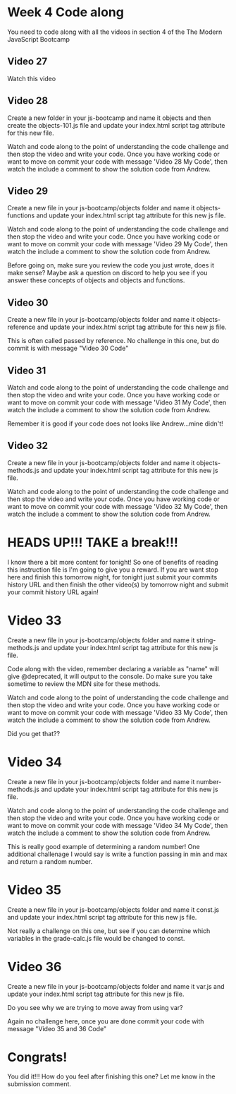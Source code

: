 # Week 4 Code along
You need to code along with all the videos in section 4 of the The Modern JavaScript Bootcamp

## Video 27
Watch this video

## Video 28
Create a new folder in your js-bootcamp and name it objects and then create the objects-101.js file and update your index.html script tag attribute for this new file.

Watch and code along to the point of understanding the code challenge and then stop the video and write your code.  Once you have working code or want to move on commit your code with message 'Video 28 My Code', then watch the include a comment to show the solution code from Andrew.

## Video 29
Create a new file in your js-bootcamp/objects folder and name it objects-functions and update your index.html script tag attribute for this new js file.

Watch and code along to the point of understanding the code challenge and then stop the video and write your code.  Once you have working code or want to move on commit your code with message 'Video 29 My Code', then watch the include a comment to show the solution code from Andrew.

Before going on, make sure you review the code you just wrote, does it make sense?  Maybe ask a question on discord to help you see if you answer these concepts of objects and objects and functions. 

## Video 30
Create a new file in your js-bootcamp/objects folder and name it objects-reference and update your index.html script tag attribute for this new js file.

This is often called passed by reference.  No challenge in this one, but do commit is with message "Video 30 Code"

## Video 31
Watch and code along to the point of understanding the code challenge and then stop the video and write your code.  Once you have working code or want to move on commit your code with message 'Video 31 My Code', then watch the include a comment to show the solution code from Andrew.

Remember it is good if your code does not looks like Andrew...mine didn't!  

## Video 32

Create a new file in your js-bootcamp/objects folder and name it objects-methods.js and update your index.html script tag attribute for this new js file.

Watch and code along to the point of understanding the code challenge and then stop the video and write your code.  Once you have working code or want to move on commit your code with message 'Video 32 My Code', then watch the include a comment to show the solution code from Andrew.

# HEADS UP!!!  TAKE a break!!!  
I know there a bit more content for tonight!  So one of benefits of reading this instruction file is I'm going to give you a reward.  If you are want stop here and finish this tomorrow night, for tonight just submit your commits history URL and then finish the other video(s) by tomorrow night and submit your commit history URL again! 

# Video 33
Create a new file in your js-bootcamp/objects folder and name it string-methods.js and update your index.html script tag attribute for this new js file.

Code along with the video, remember declaring a variable as "name" will give @deprecated, it will output to the console. Do make sure you take sometime to review the MDN site for these methods. 

Watch and code along to the point of understanding the code challenge and then stop the video and write your code.  Once you have working code or want to move on commit your code with message 'Video 33 My Code', then watch the include a comment to show the solution code from Andrew.

Did you get that??

# Video 34
Create a new file in your js-bootcamp/objects folder and name it number-methods.js and update your index.html script tag attribute for this new js file.

Watch and code along to the point of understanding the code challenge and then stop the video and write your code.  Once you have working code or want to move on commit your code with message 'Video 34 My Code', then watch the include a comment to show the solution code from Andrew.

This is really good example of determining a random number! One additional challenage I would say is write a function passing in min and max and return a random number.  

# Video 35

Create a new file in your js-bootcamp/objects folder and name it const.js and update your index.html script tag attribute for this new js file.

Not really a challenge on this one, but see if you can determine which variables in the grade-calc.js file would be changed to const. 

# Video 36

Create a new file in your js-bootcamp/objects folder and name it var.js and update your index.html script tag attribute for this new js file.

Do you see why we are trying to move away from using var?

Again no challenge here, once you are done commit your code with message "Video 35 and 36 Code"


# Congrats!

You did it!!! How do you feel after finishing this one?  Let me know in the submission comment. 
